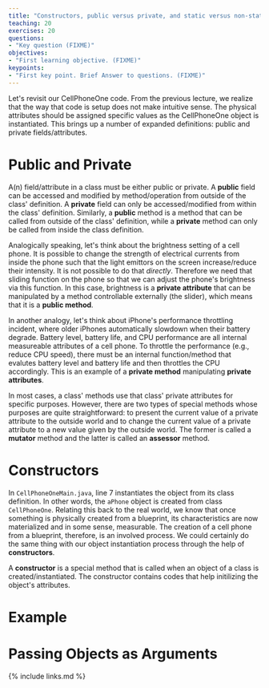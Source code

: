 ```yaml
---
title: "Constructors, public versus private, and static versus non-static"
teaching: 20
exercises: 20
questions:
- "Key question (FIXME)"
objectives:
- "First learning objective. (FIXME)"
keypoints:
- "First key point. Brief Answer to questions. (FIXME)"
---
```


Let's revisit our CellPhoneOne code. From the previous lecture, we realize that
the way that code is setup does not make intuitive sense. The physical attributes
should be assigned specific values as the CellPhoneOne object is instantiated. 
This brings up a number of expanded definitions: public and private fields/attributes.

# Public and Private

A(n) field/attribute in a class must be either public or private. A **public** field can 
be accessed and modified by method/operation from outside of the class' definition. A **private**
field can only be accessed/modified from within the class' definition. Similarly, a **public** 
method is a method that can be called from outside of the class' definition, while a **private** 
method can only be called from inside the class definition.

Analogically speaking, let's think about the brightness setting of a cell phone. It is 
possible to change the strength of electrical currents from inside the phone such that 
the light emittors on the screen increase/reduce their intensity. It is not possible 
to do that *directly*. Therefore we need that sliding function on the phone so that 
we can adjust the phone's brightness via this function. In this case, brightness is a 
**private attribute** that can be manipulated by a method controllable externally (the slider), 
which means that it is a **public method**. 

In another analogy, let's think about iPhone's performance throttling incident, where 
older iPhones automatically slowdown when their battery degrade. Battery level, battery life, 
and CPU performance are all internal measureable attributes of a cell phone. To throttle
the performance (e.g., reduce CPU speed), there must be an internal function/method that
evalutes battery level and battery life and then throttles the CPU accordingly. This is 
an example of a **private method** manipulating **private attributes**. 

In most cases, a class' methods use that class' private attributes for specific purposes. 
However, there are two types of special methods whose purposes are quite straightforward:
to present the current value of a private attribute to the outside world and to change the 
current value of a private attribute to a new value given by the outside world. The former 
is called a **mutator** method and the latter is called an **assessor** method. 

# Constructors

In `CellPhoneOneMain.java`, line 7 instantiates the object from its class definition. In 
other words, the `aPhone` object is created from class `CellPhoneOne`. Relating this back 
to the real world, we know that once something is physically created from a blueprint, its
characteristics are now materialized and in some sense, measurable. The creation of a cell
phone from a blueprint, therefore, is an involved process. We could certainly do the same
thing with our object instantiation process through the help of **constructors**. 

<script src="https://gist.github.com/linhbngo/d4dcf56c9d764b7f444e1452fcddc045.js?file=CellPhoneOneMain.java"></script>

A **constructor** is a special method that is called when an object of a class is created/instantiated. 
The constructor contains codes that help initilizing the object's attributes. 

# Example



# Passing Objects as Arguments

{% include links.md %}
